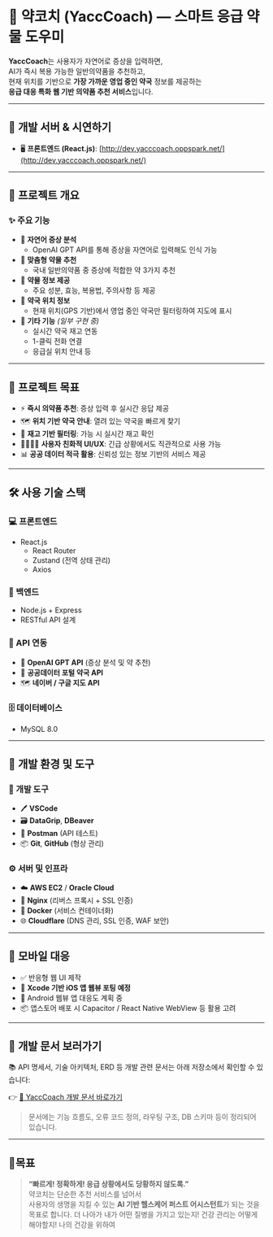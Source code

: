 # 💊 약코치 (YaccCoach) — 스마트 응급 약물 도우미

**YaccCoach**는 사용자가 자연어로 증상을 입력하면,  
AI가 즉시 복용 가능한 일반의약품을 추천하고,  
현재 위치를 기반으로 **가장 가까운 영업 중인 약국** 정보를 제공하는  
**응급 대응 특화 웹 기반 의약품 추천 서비스**입니다.

---

## 🚀 개발 서버 & 시연하기

- 🖥️ **프론트엔드 (React.js)**: [http://dev.yacccoach.oppspark.net/](http://dev.yacccoach.oppspark.net/)

---

## 📌 프로젝트 개요

### ✨ 주요 기능

- 🧠 **자연어 증상 분석**
  - OpenAI GPT API를 통해 증상을 자연어로 입력해도 인식 가능
- 💊 **맞춤형 약물 추천**
  - 국내 일반의약품 중 증상에 적합한 약 3가지 추천
- 📃 **약물 정보 제공**
  - 주요 성분, 효능, 복용법, 주의사항 등 제공
- 📍 **약국 위치 정보**
  - 현재 위치(GPS 기반)에서 영업 중인 약국만 필터링하여 지도에 표시
- 🔁 **기타 기능** *(일부 구현 중)*
  - 실시간 약국 재고 연동
  - 1-클릭 전화 연결
  - 응급실 위치 안내 등

---

## 🎯 프로젝트 목표

- ⚡ **즉시 의약품 추천**: 증상 입력 후 실시간 응답 제공
- 🗺️ **위치 기반 약국 안내**: 열려 있는 약국을 빠르게 찾기
- 🧭 **재고 기반 필터링**: 가능 시 실시간 재고 확인
- 👨‍👩‍👧‍👦 **사용자 친화적 UI/UX**: 긴급 상황에서도 직관적으로 사용 가능
- 📊 **공공 데이터 적극 활용**: 신뢰성 있는 정보 기반의 서비스 제공

---

## 🛠️ 사용 기술 스택

### 💻 프론트엔드

- React.js
  - React Router
  - Zustand (전역 상태 관리)
  - Axios

### 🧠 백엔드

- Node.js + Express
- RESTful API 설계

### 🔌 API 연동

- 🔮 **OpenAI GPT API** (증상 분석 및 약 추천)
- 🏥 **공공데이터 포털 약국 API**
- 🗺️ **네이버 / 구글 지도 API**

### 🗄️ 데이터베이스

- MySQL 8.0

---

## 🧰 개발 환경 및 도구

### 🧱 개발 도구

- 🖊️ **VSCode**
- 🗃️ **DataGrip**, **DBeaver**
- 🔬 **Postman** (API 테스트)
- 📦 **Git**, **GitHub** (형상 관리)

### ⚙️ 서버 및 인프라

- ☁️ **AWS EC2** / **Oracle Cloud**
- 🔁 **Nginx** (리버스 프록시 + SSL 인증)
- 🐳 **Docker** (서비스 컨테이너화)
- 🌐 **Cloudflare** (DNS 관리, SSL 인증, WAF 보안)

---

## 📱 모바일 대응
- ✅ 반응형 웹 UI 제작
- 📱 **Xcode 기반 iOS 앱 웹뷰 포팅 예정**
- 📲 Android 웹뷰 앱 대응도 계획 중
- 📦 앱스토어 배포 시 Capacitor / React Native WebView 등 활용 고려

---

## 📎 개발 문서 보러가기

📚 API 명세서, 기술 아키텍처, ERD 등 개발 관련 문서는 아래 저장소에서 확인할 수 있습니다:

👉 [📖 YaccCoach 개발 문서 바로가기](https://github.com/OppSpark/YaccCoach/tree/main/docs)

> 문서에는 기능 흐름도, 오류 코드 정의, 라우팅 구조, DB 스키마 등이 정리되어 있습니다.

---

## 🧠목표

> **“빠르게! 정확하게! 응급 상황에서도 당황하지 않도록.”**  
> 약코치는 단순한 추천 서비스를 넘어서  
> 사용자의 생명을 지킬 수 있는 **AI 기반 헬스케어 퍼스트 어시스턴트**가 되는 것을 목표로 합니다.
> 더 나아가 내가 어떤 질병을 가지고 있는지! 건강 관리는 어떻게 해야할지! 나의 건강을 위하여


